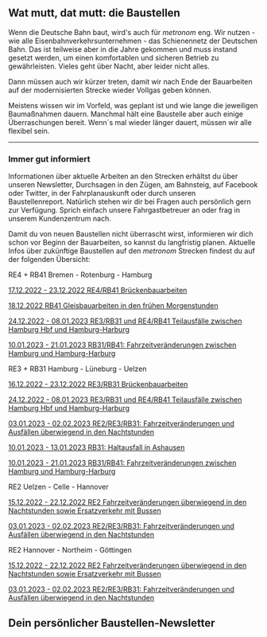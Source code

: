 Wat mutt, dat mutt: die Baustellen
----------

Wenn die Deutsche Bahn baut, wird's auch für *metronom* eng.
Wir nutzen - wie alle Eisenbahnverkehrsunternehmen - das Schienennetz der Deutschen Bahn. Das ist teilweise aber in die Jahre gekommen und muss instand gesetzt werden, um einen komfortablen und sicheren Betrieb zu gewährleisten. Vieles geht über Nacht, aber leider nicht alles.

Dann müssen auch wir kürzer treten, damit wir nach Ende der Bauarbeiten auf der modernisierten Strecke wieder Vollgas geben können.

Meistens wissen wir im Vorfeld, was geplant ist und wie lange die jeweiligen Baumaßnahmen dauern. Manchmal hält eine Baustelle aber auch einige Überraschungen bereit. Wenn´s mal wieder länger dauert, müssen wir alle flexibel sein.

---

### Immer gut informiert ###

Informationen über aktuelle Arbeiten an den Strecken erhältst du über unseren Newsletter, Durchsagen in den Zügen, am Bahnsteig, auf Facebook oder Twitter, in der Fahrplanauskunft oder durch unseren Baustellenreport. Natürlich stehen wir dir bei Fragen auch persönlich gern zur Verfügung. Sprich einfach unsere Fahrgastbetreuer an oder frag in unserem Kundenzentrum nach.

Damit du von neuen Baustellen nicht überrascht wirst, informieren wir dich schon vor Beginn der Bauarbeiten, so kannst du langfristig planen. Aktuelle Infos über zukünftige Baustellen auf den *metronom* Strecken findest du auf der folgenden Übersicht:

RE4 + RB41 Bremen - Rotenburg - Hamburg

[17.12.2022 - 23.12.2022 RE4/RB41 Brückenbauarbeiten](https://www.der-metronom.de/baustellen/re4-rb41-brueckenbauarbeiten/)

[18.12.2022 RB41 Gleisbauarbeiten in den frühen Morgenstunden](https://www.der-metronom.de/baustellen/rb41-gleisbauarbeiten-in-den-fruehen-morgenstunden/)

[24.12.2022 - 08.01.2023 RE3/RB31 und RE4/RB41 Teilausfälle zwischen Hamburg Hbf und Hamburg-Harburg](https://www.der-metronom.de/baustellen/re3-rb31-und-re4-rb41/)

[10.01.2023 - 21.01.2023 RB31/RB41: Fahrzeitveränderungen zwischen Hamburg und Hamburg-Harburg](https://www.der-metronom.de/baustellen/rb31-rb41-fahrzeitveraenderungen-zwischen-hamburg-und-har/)

RE3 + RB31 Hamburg - Lüneburg - Uelzen

[16.12.2022 - 23.12.2022 RE3/RB31 Brückenbauarbeiten](https://www.der-metronom.de/baustellen/re3-rb31-brueckenbauarbeiten-2/)

[24.12.2022 - 08.01.2023 RE3/RB31 und RE4/RB41 Teilausfälle zwischen Hamburg Hbf und Hamburg-Harburg](https://www.der-metronom.de/baustellen/re3-rb31-und-re4-rb41/)

[03.01.2023 - 02.02.2023 RE2/RE3/RB31: Fahrzeitveränderungen und Ausfällen überwiegend in den Nachtstunden](https://www.der-metronom.de/baustellen/re2-re3-rb31/)

[10.01.2023 - 13.01.2023 RB31: Haltausfall in Ashausen](https://www.der-metronom.de/baustellen/rb31-haltausfall-in-ashausen/)

[10.01.2023 - 21.01.2023 RB31/RB41: Fahrzeitveränderungen zwischen Hamburg und Hamburg-Harburg](https://www.der-metronom.de/baustellen/rb31-rb41-fahrzeitveraenderungen-zwischen-hamburg-und-har/)

RE2 Uelzen - Celle - Hannover

[15.12.2022 - 22.12.2022 RE2 Fahrzeitveränderungen überwiegend in den Nachtstunden sowie Ersatzverkehr mit Bussen](https://www.der-metronom.de/baustellen/re2-fahrzeitveraenderungen-ueberwiegend-in-den-nachtstunden-sowie-ersatzverkehr-mit-bussen/)

[03.01.2023 - 02.02.2023 RE2/RE3/RB31: Fahrzeitveränderungen und Ausfällen überwiegend in den Nachtstunden](https://www.der-metronom.de/baustellen/re2-re3-rb31/)

RE2 Hannover - Northeim - Göttingen

[15.12.2022 - 22.12.2022 RE2 Fahrzeitveränderungen überwiegend in den Nachtstunden sowie Ersatzverkehr mit Bussen](https://www.der-metronom.de/baustellen/re2-fahrzeitveraenderungen-ueberwiegend-in-den-nachtstunden-sowie-ersatzverkehr-mit-bussen/)

[03.01.2023 - 02.02.2023 RE2/RE3/RB31: Fahrzeitveränderungen und Ausfällen überwiegend in den Nachtstunden](https://www.der-metronom.de/baustellen/re2-re3-rb31/)

Dein persönlicher Baustellen-Newsletter
----------
